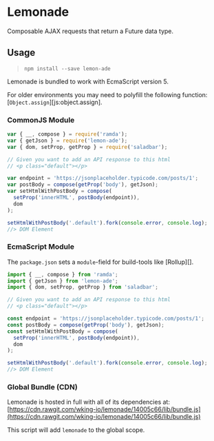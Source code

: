 # Lemonade

Composable AJAX requests that return a Future data type.

## Usage

> `npm install --save lemon-ade`

Lemonade is bundled to work with EcmaScript version 5.

For older environments you may need to polyfill the following
function: [`Object.assign`][js:object.assign].

### CommonJS Module

<!-- eslint-disable no-var -->

<!-- eslint-disable padding-line-between-statements -->

```js
var { __, compose } = require('ramda');
var { getJson } = require('lemon-ade');
var { dom, setProp, getProp } = require('saladbar');

// Given you want to add an API response to this html
// <p class="default"></p>

var endpoint = 'https://jsonplaceholder.typicode.com/posts/1';
var postBody = compose(getProp('body'), getJson);
var setHtmlWithPostBody = compose(
  setProp('innerHTML', postBody(endpoint)),
  dom
);

setHtmlWithPostBody('.default').fork(console.error, console.log);
//> DOM Element
```

### EcmaScript Module

The `package.json` sets a `module`-field for build-tools like [Rollup][].

```js
import { __, compose } from 'ramda';
import { getJson } from 'lemon-ade';
import { dom, setProp, getProp } from 'saladbar';

// Given you want to add an API response to this html
// <p class="default"></p>

const endpoint = 'https://jsonplaceholder.typicode.com/posts/1';
const postBody = compose(getProp('body'), getJson);
const setHtmlWithPostBody = compose(
  setProp('innerHTML', postBody(endpoint)),
  dom
);

setHtmlWithPostBody('.default').fork(console.error, console.log);
//> DOM Element
```

### Global Bundle (CDN)

Lemonade is hosted in full with all of its dependencies at:
[https://cdn.rawgit.com/wking-io/lemonade/14005c66/lib/bundle.js](https://cdn.rawgit.com/wking-io/lemonade/14005c66/lib/bundle.js)

This script will add `lemonade` to the global scope.
